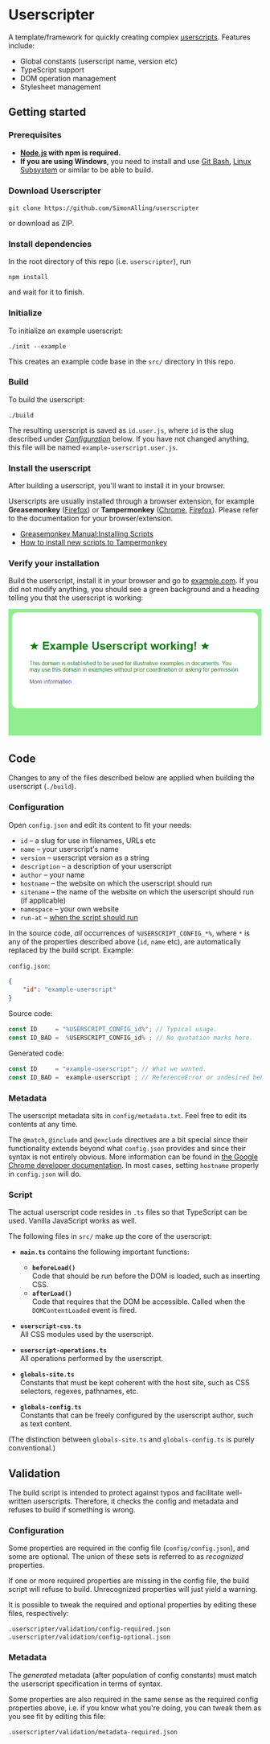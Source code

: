# Userscripter

A template/framework for quickly creating complex [userscripts](https://wiki.greasespot.net/User_script). Features include:

* Global constants (userscript name, version etc)
* TypeScript support
* DOM operation management
* Stylesheet management


## Getting started

### Prerequisites

* **[Node.js](https://nodejs.org) with npm is required.**
* **If you are using Windows**, you need to install and use [Git Bash](https://git-scm.com/downloads), [Linux Subsystem](https://msdn.microsoft.com/en-us/commandline/wsl/install-win10) or similar to be able to build.


### Download Userscripter

    git clone https://github.com/SimonAlling/userscripter

or download as ZIP.


### Install dependencies

In the root directory of this repo (i.e. `userscripter`), run

    npm install

and wait for it to finish.


### Initialize

To initialize an example userscript:

    ./init --example

This creates an example code base in the `src/` directory in this repo.


### Build

To build the userscript:

    ./build

The resulting userscript is saved as `id.user.js`, where `id` is the slug described under [_Configuration_](#configuration) below. If you have not changed anything, this file will be named `example-userscript.user.js`.


### Install the userscript

After building a userscript, you'll want to install it in your browser.

Userscripts are usually installed through a browser extension, for example **Greasemonkey** ([Firefox](greasemonkey-firefox)) or **Tampermonkey** ([Chrome](tampermonkey-chrome), [Firefox](tampermonkey-firefox)). Please refer to the documentation for your browser/extension.

* [Greasemonkey Manual:Installing Scripts](https://wiki.greasespot.net/Greasemonkey_Manual:Installing_Scripts)
* [How to install new scripts to Tampermonkey](http://tampermonkey.net/faq.php#Q102)


### Verify your installation

Build the userscript, install it in your browser and go to [example.com](http://example.com). If you did not modify anything, you should see a green background and a heading telling you that the userscript is working:

![Example.com with Example Userscript][example-userscript-working]



## Code

Changes to any of the files described below are applied when building the userscript (`./build`).


### Configuration

Open `config.json` and edit its content to fit your needs:

* `id` – a slug for use in filenames, URLs etc
* `name` – your userscript's name
* `version` – userscript version as a string
* `description` – a description of your userscript
* `author` – your name
* `hostname` – the website on which the userscript should run
* `sitename` – the name of the website on which the userscript should run (if applicable)
* `namespace` – your own website
* `run-at` – [when the script should run](https://wiki.greasespot.net/Metadata_Block#.40run-at)

In the source code, *all* occurrences of `%USERSCRIPT_CONFIG_*%`, where `*` is any of the properties described above (`id`, `name` etc), are automatically replaced by the build script. Example:

`config.json`:

```json
{
    "id": "example-userscript"
}
```

Source code:

```javascript
const ID     = "%USERSCRIPT_CONFIG_id%"; // Typical usage.
const ID_BAD =  %USERSCRIPT_CONFIG_id% ; // No quotation marks here.
```

Generated code:

```javascript
const ID     = "example-userscript"; // What we wanted.
const ID_BAD =  example-userscript ; // ReferenceError or undesired behavior!
```


### Metadata

The userscript metadata sits in `config/metadata.txt`. Feel free to edit its contents at any time.

The `@match`, `@include` and `@exclude` directives are a bit special since their functionality extends beyond what `config.json` provides and since their syntax is not entirely obvious. More information can be found in [the Google Chrome developer documentation](match-patterns). In most cases, setting `hostname` properly in `config.json` will do.


### Script

The actual userscript code resides in `.ts` files so that TypeScript can be used. Vanilla JavaScript works as well.

The following files in `src/` make up the core of the userscript:

* **`main.ts`** contains the following important functions:
    * **`beforeLoad()`**\
    Code that should be run before the DOM is loaded, such as inserting CSS.
    * **`afterLoad()`**\
    Code that requires that the DOM be accessible. Called when the `DOMContentLoaded` event is fired.

* **`userscript-css.ts`**\
All CSS modules used by the userscript.

* **`userscript-operations.ts`**\
All operations performed by the userscript.

* **`globals-site.ts`**\
Constants that must be kept coherent with the host site, such as CSS selectors, regexes, pathnames, etc.

* **`globals-config.ts`**\
Constants that can be freely configured by the userscript author, such as text content.

(The distinction between `globals-site.ts` and `globals-config.ts` is purely conventional.)



## Validation

The build script is intended to protect against typos and facilitate well-written userscripts. Therefore, it checks the config and metadata and refuses to build if something is wrong.


### Configuration

Some properties are required in the config file (`config/config.json`), and some are optional. The union of these sets is referred to as _recognized_ properties.

If one or more required properties are missing in the config file, the build script will refuse to build. Unrecognized properties will just yield a warning.

It is possible to tweak the required and optional properties by editing these files, respectively:

    .userscripter/validation/config-required.json
    .userscripter/validation/config-optional.json


### Metadata

The _generated_ metadata (after population of config constants) must match the userscript specification in terms of syntax.

Some properties are also required in the same sense as the required config properties above, i.e. if you know what you're doing, you can tweak them as you see fit by editing this file:

    .userscripter/validation/metadata-required.json




[greasemonkey-firefox]: https://addons.mozilla.org/en-US/firefox/addon/greasemonkey/
[tampermonkey-chrome]: https://chrome.google.com/webstore/detail/tampermonkey/dhdgffkkebhmkfjojejmpbldmpobfkfo
[tampermonkey-firefox]: https://addons.mozilla.org/en-US/firefox/addon/tampermonkey/
[example-userscript-working]: ./.userscripter/doc/images/example-userscript-working.png "Example.com with Example Userscript"
[match-patterns]: https://developer.chrome.com/extensions/match_patterns
